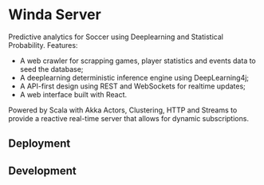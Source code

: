 # Winda Server
Predictive analytics for Soccer using Deeplearning and Statistical Probability. Features:
+ A web crawler for scrapping games, player statistics and events data to seed the database;
+ A deeplearning deterministic inference engine using DeepLearning4j;
+ A API-first design using REST and WebSockets for realtime updates;
+ A web interface built with React.

Powered by Scala with Akka Actors, Clustering, HTTP and Streams to provide a reactive real-time server that allows for dynamic subscriptions.

## Deployment


## Development
